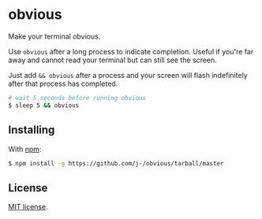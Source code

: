 # obvious

Make your terminal obvious.

Use `obvious` after a long process to indicate completion. Useful if you're far away and cannot read your terminal but can still see the screen.

Just add `&& obvious` after a process and your screen will flash indefinitely after that process has completed.

```sh
# wait 5 seconds before running obvious
$ sleep 5 && obvious
```

## Installing

With [npm](http://npmjs.org/):

```sh
$ npm install -g https://github.com/j-/obvious/tarball/master
```

## License

[MIT license](LICENSE).